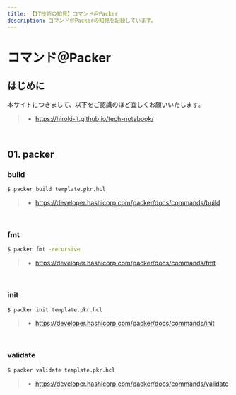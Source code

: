 ```yaml
---
title: 【IT技術の知見】コマンド＠Packer
description: コマンド＠Packerの知見を記録しています。
---
```


# コマンド＠Packer

## はじめに

本サイトにつきまして、以下をご認識のほど宜しくお願いいたします。

> - https://hiroki-it.github.io/tech-notebook/

<br>

## 01. packer

### build

```bash
$ packer build template.pkr.hcl
```

> - https://developer.hashicorp.com/packer/docs/commands/build

<br>

### fmt

```bash
$ packer fmt -recursive
```

> - https://developer.hashicorp.com/packer/docs/commands/fmt

<br>

### init

```bash
$ packer init template.pkr.hcl
```

> - https://developer.hashicorp.com/packer/docs/commands/init

<br>

### validate

```bash
$ packer validate template.pkr.hcl
```

> - https://developer.hashicorp.com/packer/docs/commands/validate

<br>
